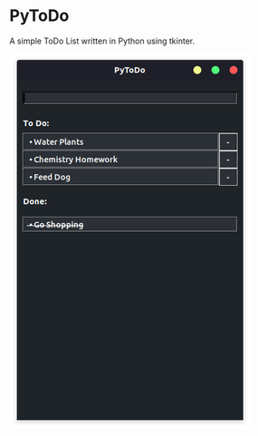 # PyToDo

A simple ToDo List written in Python using tkinter.

![PyToDo](/pytodo_py/media/example.png)
